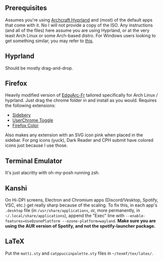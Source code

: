 ## Prerequisites
Assumes you're using [Archcraft Hyprland](https://wiki.archcraft.io/docs/wayland-compositors/hyprland/) and (most) of the default apps that come with it. No I will not provide a copy of the ISO.
Any instructions (and all of the files) here assume you are using Hyprland, or at the very least Arch Linux or some Arch-based distro. For Windows users looking to get something similar,
you may refer to [this](https://wiki.archlinux.org/title/Installation_guide).


## Hyprland
Should be mostly drag-and-drop.

## Firefox
Heavily modified version of [EdgyArc-Fr](https://github.com/artsyfriedchicken/EdgyArc-fr) tailored specifically for Arch Linux / hyprland. Just drag the chrome folder in and install as you would.
Requires the following extensions:
- [Sidebery](https://addons.mozilla.org/en-US/firefox/addon/sidebery/)
- [UserChrome Toggle](https://addons.mozilla.org/en-US/firefox/addon/userchrome-toggle/)
- [Firefox Color](https://addons.mozilla.org/en-US/firefox/addon/firefox-color/)

Also makes any extension with an SVG icon pink when placed in the sidebar. For png icons (yuck), Dark Reader and CPH submit have colored icons just because I use those.


## Terminal Emulator
It's just alacritty with oh-my-posh running zsh.

## Kanshi
On Hi-DPI screens, Electron and Chromium apps (Discord/Vesktop, Spotify, VSC, etc.) get really sharp because of the scaling.
To fix this, in each app's `.desktop` file (in `/usr/share/applications`, or, more permanently, in `~/.local/share/applications`), append the "Exec" line with
`--enable-features=UseOzonePlatform --ozone-platform=wayland`. **Make sure you are using the AUR version of Spotify, and not the spotify-launcher package.**

## LaTeX
Put the `matti.sty` and `catppuccinpalette.sty` files in `~/texmf/tex/latex/`.
